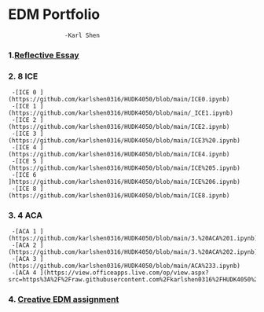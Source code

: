# EDM Portfolio
                    -Karl Shen
### 1.[Reflective Essay](https://view.officeapps.live.com/op/view.aspx?src=https%3A%2F%2Fraw.githubusercontent.com%2Fkarlshen0316%2FHUDK4050%2Fmain%2FReflective%2520essay.docx&wdOrigin=BROWSELINK)
### 2. 8 ICE
     -[ICE 0 ](https://github.com/karlshen0316/HUDK4050/blob/main/ICE0.ipynb)
     -[ICE 1 ](https://github.com/karlshen0316/HUDK4050/blob/main/_ICE1.ipynb)
     -[ICE 2 ](https://github.com/karlshen0316/HUDK4050/blob/main/ICE2.ipynb)
     -[ICE 3 ](https://github.com/karlshen0316/HUDK4050/blob/main/ICE3%20.ipynb)
     -[ICE 4 ](https://github.com/karlshen0316/HUDK4050/blob/main/ICE4.ipynb)
     -[ICE 5 ](https://github.com/karlshen0316/HUDK4050/blob/main/ICE%205.ipynb)
     -[ICE 6 ]https://github.com/karlshen0316/HUDK4050/blob/main/ICE%206.ipynb)
     -[ICE 8 ](https://github.com/karlshen0316/HUDK4050/blob/main/ICE8.ipynb)
### 3. 4 ACA
     -[ACA 1 ](https://github.com/karlshen0316/HUDK4050/blob/main/3.%20ACA%201.ipynb)
     -[ACA 2 ](https://github.com/karlshen0316/HUDK4050/blob/main/3.%20ACA%202.ipynb)
     -[ACA 3 ](https://github.com/karlshen0316/HUDK4050/blob/main/ACA%233.ipynb)
     -[ACA 4 ](https://view.officeapps.live.com/op/view.aspx?src=https%3A%2F%2Fraw.githubusercontent.com%2Fkarlshen0316%2FHUDK4050%2Fmain%2FACA%2520%25234.docx&wdOrigin=BROWSELINK)
### 4. [Creative EDM assignment](https://view.officeapps.live.com/op/view.aspx?src=https%3A%2F%2Fraw.githubusercontent.com%2Fkarlshen0316%2FHUDK4050%2Fmain%2FEDM%2520Creative.docx&wdOrigin=BROWSELINK)
